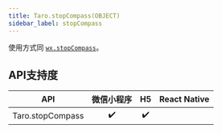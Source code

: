 ```yaml
---
title: Taro.stopCompass(OBJECT)
sidebar_label: stopCompass
---
```



使用方式同 [`wx.stopCompass`](https://developers.weixin.qq.com/miniprogram/dev/api/wx.stopCompass.html)。

## API支持度


| API | 微信小程序 | H5 | React Native |
| :-: | :-: | :-: | :-: |
| Taro.stopCompass | ✔️ | ✔️ |  |

